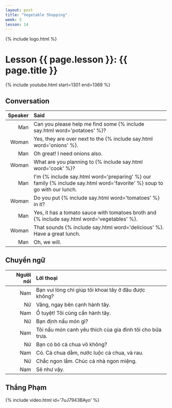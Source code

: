```yaml
---
layout: post
title: "Vegetable Shopping"
week: 3
lesson: 14
---
```

{% include logo.html %}

# Lesson {{ page.lesson }}: {{ page.title }}

{% include youtube.html start=1301 end=1369 %}

## Conversation

Speaker | Said
---: | :---
Man | Can you please help me find some {% include say.html word='potatoes' %}?
Woman | Yes, they are over next to the {% include say.html word='onions' %}.
Man | Oh great! I need onions also.
Woman | What are you planning to {% include say.html word='cook' %}?
Man | I'm {% include say.html word='preparing' %} our family {% include say.html word='favorite' %} soup to go with our lunch.
Woman | Do you put {% include say.html word='tomatoes' %} in it?
Man | Yes, it has a tomato sauce with tomatoes broth and {% include say.html word='vegetables' %}.
Woman | That sounds {% include say.html word='delicious' %}. Have a great lunch.
Man | Oh, we will.

## Chuyển ngữ

Người nói | Lời thoại
---: | :---
Nam | Bạn vui lòng chỉ giúp tôi khoai tây ở đâu được không?
Nữ | Vâng, ngay bên cạnh hành tây.
Nam | Ồ tuyệt! Tôi cũng cần hành tây.
Nữ | Bạn định nấu món gì?
Nam | Tôi nấu món canh yêu thích của gia đình tôi cho bữa trưa.
Nữ | Bạn có bỏ cà chua vô không?
Nam | Có. Cà chua dằm, nước luộc cà chua, và rau.
Nữ | Chắc ngon lắm. Chúc cả nhà ngon miệng.
Nam | Sẽ như vậy.

## Thắng Phạm

{% include video.html id='7uJ7943BAyo' %}
